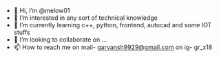- 👋 Hi, I’m @melow01
- 👀 I’m interested in any sort of technical knowledge 
- 🌱 I’m currently learning c++, python, frontend, autocad and some IOT stuffs
- 💞️ I’m looking to collaborate on ...
- 📫 How to reach me on mail- garvansh9929@gmail.com 
                     on ig- gr_x18
<!---
melow01/melow01 is a ✨ special ✨ repository because its `README.md` (this file) appears on your GitHub profile.
You can click the Preview link to take a look at your changes.
--->

